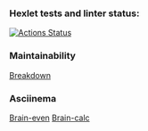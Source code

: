 ### Hexlet tests and linter status:
[![Actions Status](https://github.com/NikoKrauche/frontend-project-44/workflows/hexlet-check/badge.svg)](https://github.com/NikoKrauche/frontend-project-44/actions)

### Maintainability
[Breakdown](https://codeclimate.com/github/NikoKrauche/frontend-project-44)

### Asciinema
[Brain-even](https://asciinema.org/a/NAldZtGO729uVRWV5Da5bIo7p)
[Brain-calc](https://asciinema.org/a/M19LdwWmgrd6GYEfbXRzjFLuP)